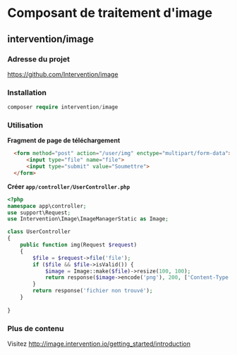 # Composant de traitement d'image

## intervention/image

### Adresse du projet

https://github.com/Intervention/image

### Installation

```php
composer require intervention/image
```

### Utilisation

**Fragment de page de téléchargement**

```html
  <form method="post" action="/user/img" enctype="multipart/form-data">
      <input type="file" name="file">
      <input type="submit" value="Soumettre">
  </form>
```

**Créer `app/controller/UserController.php`**

```php
<?php
namespace app\controller;
use support\Request;
use Intervention\Image\ImageManagerStatic as Image;

class UserController
{
    public function img(Request $request)
    {
        $file = $request->file('file');
        if ($file && $file->isValid()) {
            $image = Image::make($file)->resize(100, 100);
            return response($image->encode('png'), 200, ['Content-Type' => 'image/png']);
        }
        return response('fichier non trouvé');
    }
    
}
```

### Plus de contenu

Visitez http://image.intervention.io/getting_started/introduction
